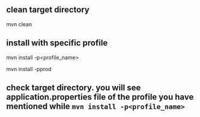 ## clean target directory
mvn clean

## install with specific profile
mvn install -p<profile_name>

mvn install -pprod

## check target directory. you will see application.properties file of the profile you have mentioned while `mvn install -p<profile_name>`